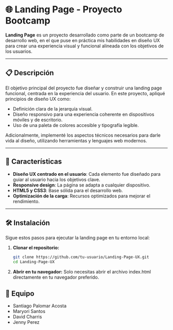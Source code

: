# 🌐 Landing Page - Proyecto Bootcamp

**Landing Page** es un proyecto desarrollado como parte de un bootcamp de desarrollo web, en el que puse en práctica mis habilidades en diseño UX para crear una experiencia visual y funcional alineada con los objetivos de los usuarios.  


---

## 📋 Descripción

El objetivo principal del proyecto fue diseñar y construir una landing page funcional, centrada en la experiencia del usuario. En este proyecto, apliqué principios de diseño UX como:  
- Definición clara de la jerarquía visual.  
- Diseño responsivo para una experiencia coherente en dispositivos móviles y de escritorio.  
- Uso de una paleta de colores accesible y tipografía legible.  

Adicionalmente, implementé los aspectos técnicos necesarios para darle vida al diseño, utilizando herramientas y lenguajes web modernos.

---

## 🚀 Características

- **Diseño UX centrado en el usuario**: Cada elemento fue diseñado para guiar al usuario hacia los objetivos clave.  
- **Responsive design**: La página se adapta a cualquier dispositivo.  
- **HTML5 y CSS3**: Base sólida para el desarrollo web.  
- **Optimización de la carga**: Recursos optimizados para mejorar el rendimiento.  

---

## 🛠️ Instalación

Sigue estos pasos para ejecutar la landing page en tu entorno local:

1. **Clonar el repositorio:**

   ```bash
   git clone https://github.com/tu-usuario/Landing-Page-UX.git
   cd Landing-Page-UX


2. **Abrir en tu navegador:**
Solo necesitas abrir el archivo index.html directamente en tu navegador preferido.

## 🤝 Equipo
- Santiago Palomar Acosta
- Maryori Santos
- David Charris
- Jenny Perez
